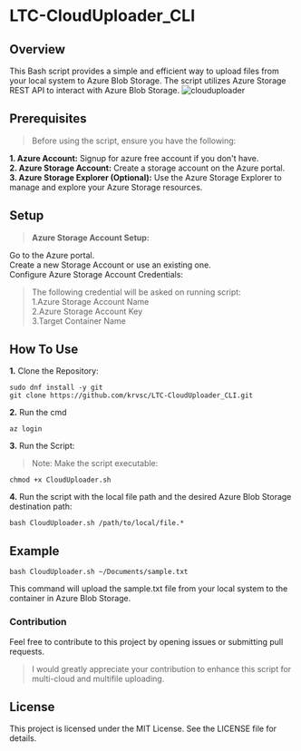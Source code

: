 # LTC-CloudUploader_CLI



## Overview

This Bash script provides a simple and efficient way to upload files from your local system to Azure Blob Storage. The script utilizes Azure Storage REST API to interact with Azure Blob Storage.
![clouduploader](https://github.com/user-attachments/assets/e1065aad-2b6e-40b1-98b1-fc0c7e1fb0d6)


## Prerequisites

>Before using the script, ensure you have the following:

**1. Azure Account:** Signup for azure free account if you don't have.<br>
**2. Azure Storage Account:** Create a storage account on the Azure portal. <br>
**3. Azure Storage Explorer (Optional):** Use the Azure Storage Explorer to manage and explore your Azure Storage resources.

## Setup

>**Azure Storage Account Setup:**

Go to the Azure portal. <br>
Create a new Storage Account or use an existing one.<br>
Configure Azure Storage Account Credentials:
> The following credential will be asked on running script: <br>
>1.Azure Storage Account Name <br>
>2.Azure Storage Account Key <br>
>3.Target Container Name <br>

## **How To Use**
**1.** Clone the Repository:<br>
```
sudo dnf install -y git
git clone https://github.com/krvsc/LTC-CloudUploader_CLI.git
```

**2.** Run the cmd 
```
az login
```

**3.** Run the Script:

>Note: Make the script executable:
```
chmod +x CloudUploader.sh
```

**4.** Run the script with the local file path and the desired Azure Blob Storage destination path:
```
bash CloudUploader.sh /path/to/local/file.*
```

## Example

```
bash CloudUploader.sh ~/Documents/sample.txt 
```
This command will upload the sample.txt file from your local system to the container in Azure Blob Storage.

### Contribution

Feel free to contribute to this project by opening issues or submitting pull requests. <br>

>I would greatly appreciate your contribution to enhance this script for multi-cloud and multifile uploading.

## License
This project is licensed under the MIT License. See the LICENSE file for details.
